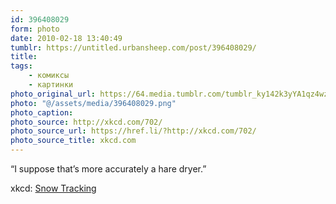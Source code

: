 ```yaml
---
id: 396408029
form: photo
date: 2010-02-18 13:40:49
tumblr: https://untitled.urbansheep.com/post/396408029/
title:
tags:
    - комиксы
    - картинки
photo_original_url: https://64.media.tumblr.com/tumblr_ky142k3yYA1qz4wzio1_640.png
photo: "@/assets/media/396408029.png"
photo_caption:
photo_source: http://xkcd.com/702/
photo_source_url: https://href.li/?http://xkcd.com/702/
photo_source_title: xkcd.com
---
```


<p>“I suppose that’s more accurately a hare dryer.”</p>

<p>xkcd: <a href="http://xkcd.com/702/">Snow Tracking</a></p>
